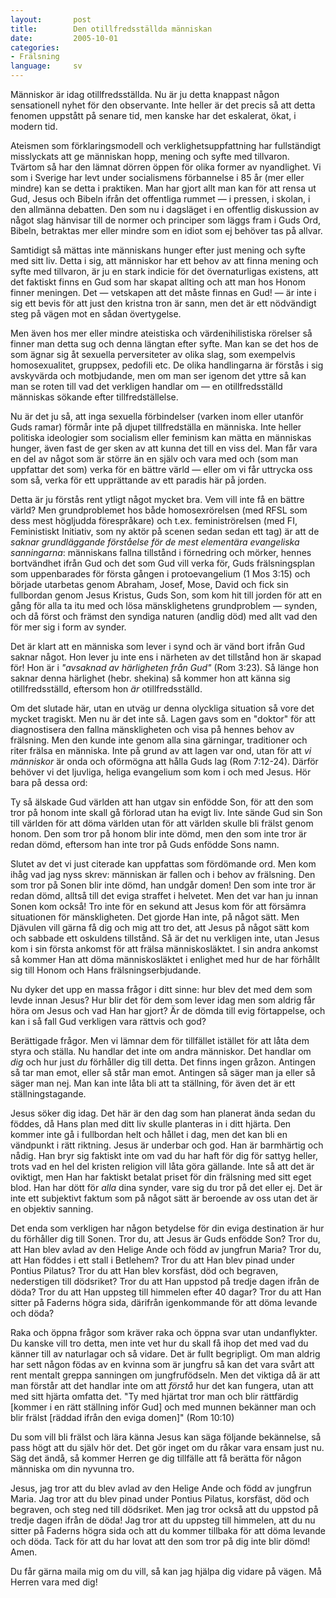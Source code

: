```yaml
---
layout:       post
title:        Den otillfredsställda människan
date:         2005-10-01
categories:
- Frälsning
language:     sv
---
```

Människor är idag otillfredsställda. Nu är ju detta knappast någon sensationell
nyhet för den observante. Inte heller är det precis så att detta fenomen
uppstått på senare tid, men kanske har det eskalerat, ökat, i modern tid.

Ateismen som förklaringsmodell och verklighetsuppfattning har fullständigt
misslyckats att ge människan hopp, mening och syfte med tillvaron. Tvärtom så
har den lämnat dörren öppen för olika former av nyandlighet. Vi som i Sverige
har levt under socialismens förbannelse i 85 år (mer eller mindre) kan se detta
i praktiken. Man har gjort allt man kan för att rensa ut Gud, Jesus och Bibeln
ifrån det offentliga rummet &mdash; i pressen, i skolan, i den allmänna
debatten. Den som nu i dagsläget i en offentlig diskussion av något slag
hänvisar till de normer och principer som läggs fram i Guds Ord, Bibeln,
betraktas mer eller mindre som en idiot som ej behöver tas på allvar.

Samtidigt så mättas inte människans hunger efter just mening och syfte med sitt
liv. Detta i sig, att människor har ett behov av att finna mening och syfte med
tillvaron, är ju en stark indicie för det övernaturligas existens, att det
faktiskt finns en Gud som har skapat allting och att man hos Honom finner
meningen. Det &mdash; vetskapen att det måste finnas en Gud! &mdash; är inte i
sig ett bevis för att just den kristna tron är sann, men det är ett nödvändigt
steg på vägen mot en sådan övertygelse.

Men även hos mer eller mindre ateistiska och värdenihilistiska rörelser så
finner man detta sug och denna längtan efter syfte. Man kan se det hos de som
ägnar sig åt sexuella perversiteter av olika slag, som exempelvis
homosexualitet, gruppsex, pedofili etc. De olika handlingarna är förstås i sig
avskyvärda och motbjudande, men om man ser igenom det yttre så kan man se roten
till vad det verkligen handlar om &mdash; en otillfredsställd människas sökande
efter tillfredställelse.

Nu är det ju så, att inga sexuella förbindelser (varken inom eller utanför Guds
ramar) förmår inte på djupet tillfredställa en människa. Inte heller politiska
ideologier som socialism eller feminism kan mätta en människas hunger, även fast
de ger sken av att kunna det till en viss del. Man får vara en del av något som
är större än en själv och vara med och (som man uppfattar det som) verka för en
bättre värld &mdash; eller om vi får uttrycka oss som så, verka för ett
upprättande av ett paradis här på jorden.

Detta är ju förstås rent ytligt något mycket bra. Vem vill inte få en bättre
värld? Men grundproblemet hos både homosexrörelsen (med RFSL som dess mest
högljudda förespråkare) och t.ex. feministrörelsen (med FI, Feministiskt
Initiativ, som ny aktör på scenen sedan sedan ett tag) är att de <em>saknar
grundläggande förståelse för de mest elementära evangeliska sanningarna</em>:
människans fallna tillstånd i förnedring och mörker, hennes bortvändhet ifrån
Gud och det som Gud vill verka för, Guds frälsningsplan som uppenbarades för
första gången i protoevangelium (1 Mos 3:15) och började utarbetas genom
Abraham, Josef, Mose, David och fick sin fullbordan genom Jesus Kristus, Guds
Son, som kom hit till jorden för att en gång för alla ta itu med och lösa
mänsklighetens grundproblem &mdash; synden, och då först och främst den syndiga
naturen (andlig död) med allt vad den för mer sig i form av synder.

Det är klart att en människa som lever i synd och är vänd bort ifrån Gud saknar
något. Hon lever ju inte ens i närheten av det tillstånd hon är skapad för!  Hon
är i <em>"avsaknad av härligheten från Gud"</em> (Rom 3:23). Så länge hon saknar
denna härlighet (hebr. shekina) så kommer hon att känna sig otillfredsställd,
eftersom hon <em>är</em> otillfredsställd.

Om det slutade här, utan en utväg ur denna olyckliga situation så vore det
mycket tragiskt. Men nu är det inte så. Lagen gavs som en "doktor" för att
diagnostisera den fallna mänskligheten och visa på hennes behov av frälsning.
Men den kunde inte genom alla sina gärningar, traditioner och riter frälsa en
människa. Inte på grund av att lagen var ond, utan för att <em>vi människor</em>
är onda och oförmögna att hålla Guds lag (Rom 7:12-24). Därför behöver vi det
ljuvliga, heliga evangelium som kom i och med Jesus. Hör bara på dessa ord:

<p class="Bible">Ty så älskade Gud världen att han utgav sin enfödde
Son, för att den som tror på honom inte skall gå förlorad utan ha
evigt liv. Inte sände Gud sin Son till världen för att döma världen
utan för att världen skulle bli frälst genom honom. Den som tror på
honom blir inte dömd, men den som inte tror är redan dömd, eftersom
han inte tror på Guds enfödde Sons namn.</p>

Slutet av det vi just citerade kan uppfattas som fördömande ord. Men kom ihåg
vad jag nyss skrev: människan är fallen och i behov av frälsning. Den som tror
på Sonen blir inte dömd, han undgår domen! Den som inte tror är redan dömd,
alltså till det eviga straffet i helvetet. Men det var han ju innan Sonen kom
också! Tro inte för en sekund att Jesus kom för att försämra situationen för
mänskligheten. Det gjorde Han inte, på något sätt. Men Djävulen vill gärna få
dig och mig att tro det, att Jesus på något sätt kom och sabbade ett oskuldens
tillstånd. Så är det nu verkligen inte, utan Jesus kom i sin första ankomst för
att frälsa människosläktet. I sin andra ankomst så kommer Han att döma
människosläktet i enlighet med hur de har förhållt sig till Honom och Hans
frälsningserbjudande.

Nu dyker det upp en massa frågor i ditt sinne: hur blev det med dem som levde
innan Jesus? Hur blir det för dem som lever idag men som aldrig får höra om
Jesus och vad Han har gjort? Är de dömda till evig förtappelse, och kan i så
fall Gud verkligen vara rättvis och god?

Berättigade frågor. Men vi lämnar dem för tillfället istället för att låta dem
styra och ställa. Nu handlar det inte om andra människor. Det handlar om
<em>dig</em> och hur just <em>du</em> förhåller dig till detta. Det finns ingen
gråzon. Antingen så tar man emot, eller så står man emot. Antingen så säger man
ja eller så säger man nej. Man kan inte låta bli att ta ställning, för även det
är ett ställningstagande.

Jesus söker dig idag. Det här är den dag som han planerat ända sedan du föddes,
då Hans plan med ditt liv skulle planteras in i ditt hjärta. Den kommer inte gå
i fullbordan helt och hållet i dag, men det kan bli en vändpunkt i rätt
riktning. Jesus är underbar och god. Han är barmhärtig och nådig. Han bryr sig
faktiskt inte om vad du har haft för dig för sattyg heller, trots vad en hel del
kristen religion vill låta göra gällande. Inte så att det är oviktigt, men Han
har faktiskt betalat priset för din frälsning med sitt eget blod. Han har dött
för <em>alla</em> dina synder, vare sig du tror på det eller ej. Det är inte ett
subjektivt faktum som på något sätt är beroende av oss utan det är en objektiv
sanning.

Det enda som verkligen har någon betydelse för din eviga destination är hur du
förhåller dig till Sonen. Tror du, att Jesus är Guds enfödde Son? Tror du, att
Han blev avlad av den Helige Ande och född av jungfrun Maria? Tror du, att Han
föddes i ett stall i Betlehem? Tror du att Han blev pinad under Pontius Pilatus?
Tror du att Han blev korsfäst, död och begraven, nederstigen till dödsriket?
Tror du att Han uppstod på tredje dagen ifrån de döda?  Tror du att Han uppsteg
till himmelen efter 40 dagar? Tror du att Han sitter på Faderns högra sida,
därifrån igenkommande för att döma levande och döda?

Raka och öppna frågor som kräver raka och öppna svar utan undanflykter. Du
kanske vill tro detta, men inte vet hur du skall få ihop det med vad du känner
till av naturlagar och så vidare. Det är fullt begripligt. Om man aldrig har
sett någon födas av en kvinna som är jungfru så kan det vara svårt att rent
mentalt greppa sanningen om jungfrufödseln. Men det viktiga då är att man
förstår att det handlar inte om att <em>förstå</em> hur det kan fungera, utan
att med sitt hjärta omfatta det. "Ty med hjärtat tror man och blir rättfärdig
[kommer i en rätt ställning inför Gud] och med munnen bekänner man och blir
frälst [räddad ifrån den eviga domen]" (Rom 10:10)

Du som vill bli frälst och lära känna Jesus kan säga följande bekännelse, så
pass högt att du själv hör det. Det gör inget om du råkar vara ensam just nu.
Säg det ändå, så kommer Herren ge dig tillfälle att få berätta för någon
människa om din nyvunna tro.

<p class="quote">Jesus, jag tror att du blev avlad av den Helige Ande
och född av jungfrun Maria. Jag tror att du blev pinad under Pontius
Pilatus, korsfäst, död och begraven, och steg ned till dödsriket. Men
jag tror också att du uppstod på tredje dagen ifrån de döda! Jag tror
att du uppsteg till himmelen, att du nu sitter på Faderns högra sida
och att du kommer tillbaka för att döma levande och döda. Tack för att
du har lovat att den som tror på dig inte blir dömd! Amen.</p>

Du får gärna maila mig om du vill, så kan jag hjälpa dig vidare på vägen. Må
Herren vara med dig!
